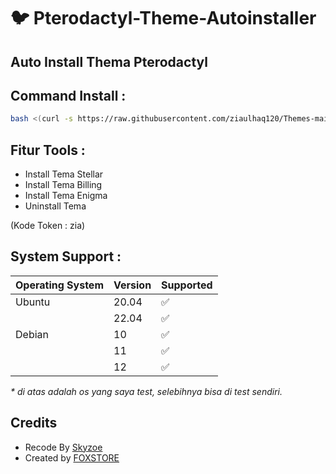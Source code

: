 # :bird: Pterodactyl-Theme-Autoinstaller



## Auto Install Thema Pterodactyl

## Command Install :

```bash
bash <(curl -s https://raw.githubusercontent.com/ziaulhaq120/Themes-main/main/install.sh)
```

## Fitur Tools :

- Install Tema Stellar
- Install Tema Billing
- Install Tema Enigma
- Uninstall Tema

 (Kode Token : zia)

## System Support :

| Operating System | Version | Supported          |
| ---------------- | ------- | ------------------ |
| Ubuntu           | 20.04   | :white_check_mark: |
|                  | 22.04   | :white_check_mark: |
| Debian           | 10      | :white_check_mark: |
|                  | 11      | :white_check_mark: |
|                  | 12      | :white_check_mark: |

_\* di atas adalah os yang saya test, selebihnya bisa di test sendiri._

## Credits 
- Recode By [ Skyzoe ](https://github.com/SkyzoOffc)
- Created by [ FOXSTORE ](https://github.com/Foxstoree)
